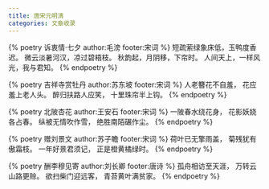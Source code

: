 ```yaml
---
title: 唐宋元明清
categories: 文章收录
---
```


{% poetry 诉衷情·七夕 author:毛滂 footer:宋词 %}
短疏萦绿象床低，玉鸭度香迟。
微云淡暑河汉，凉过碧梧枝。
秋韵起，月阴移，下帘时。
人间天上，一样风光，我与君知。
{% endpoetry %}


{% poetry 吉祥寺赏牡丹 author:苏东坡 footer:宋词 %}
人老簪花不自羞，
花应羞上老人头。
醉归扶路人应笑，
十里珠帘半上钩。
{% endpoetry %}

{% poetry 北陂杏花 author:王安石 footer:宋词 %}
一陂春水绕花身，
花影妖娆各占春。
纵被无情吹作雪，
绝胜南陌碾作尘。
{% endpoetry %}

{% poetry 赠刘景文 author:苏子瞻 footer:宋词 %}
荷叶已无擎雨盖，
菊残犹有傲霜枝。
一年好景君须记，
正是橙黄橘绿时。
{% endpoetry %}

{% poetry 酬李穆见寄 author:刘长卿 footer:唐诗 %}
孤舟相访至天涯，
万转云山路更赊。
欲扫柴门迎远客，
青苔黄叶满贫家。
{% endpoetry %}